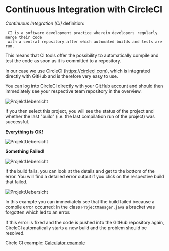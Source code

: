 # Continuous Integration with CircleCI


*Continuous Integration (CI)* definition: 
```
 CI is a software development practice wherein developers regularly merge their code
 with a central repository after which automated builds and tests are run.
 ```
This means that CI tools offer the possibility to automatically compile and test the code as soon as it is committed to a repository.
 
In our case we use CircleCI (https://circleci.com), which is integrated directly with GitHub and is therefore very easy to use.

You can log into CircleCI directly with your GitHub account and should then immediately see your respective team repository in the overview. 

![ProjektUebersicht](/wiki/circleci/projects.png)

If you then select this project, you will see the status of the project and whether the last "build" (i.e. the last compilation run of the project) was successful. 


**Everything is OK!**

![ProjektUebersicht](/wiki/circleci/build-ok.png)



**Something Failed!**


![ProjektUebersicht](/wiki/circleci/build-failed.png)


If the build fails, you can look at the details and get to the bottom of the error. You will find a detailed error output if you click on the respective build that failed. 


![ProjektUebersicht](/wiki/circleci/build-error.png)


In this example you can immediately see that the build failed because a compile error occurred:
In the class `ProjectManager.java` a bracket was forgotten which led to an error.

If this error is fixed and the code is pushed into the GitHub repository again, CircleCI automatically starts a new build and the problem should be resolved. 

Circle CI example: [Calculator example](https://github.com/jku-win-se/teaching-2022.prse.circleci.example)


